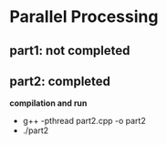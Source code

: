 # Parallel Processing
## part1: not completed

## part2: completed
**compilation and run**
- g++ -pthread part2.cpp -o part2
- ./part2

